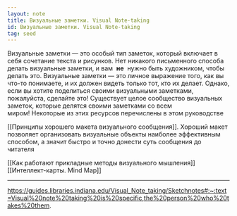 ```yaml
---
layout: note
title: Визуальные заметки. Visual Note-taking
id: Визуальные заметки. Visual Note-taking
tag: seed
---
```


Визуальные заметки — это особый тип заметок, который включает в себя сочетание текста и рисунков. Нет никакого письменного способа делать визуальные заметки, и вам  **не**  нужно быть художником, чтобы делать это. Визуальные заметки — это личное выражение того, как вы что-то понимаете, и их должен видеть только тот, кто их делает. Однако, если вы хотите поделиться своими визуальными заметками, пожалуйста, сделайте это! Существует целое сообщество визуальных заметок, которые делятся своими заметками со всем миром! Некоторые из этих ресурсов перечислены в этом руководстве

[[Принципы хорошего макета визуального сообщения]]. Хороший макет позволяет организовать визуальные объекты наиболее эффективным способом, а значит быстро и точно донести суть сообщения до читателя

[[Как работают прикладные методы визуального мышления]]
[[Интеллект-карты. Mind Map]]

---
https://guides.libraries.indiana.edu/Visual_Note_taking/Sketchnotes#:~:text=Visual%20note%20taking%20is%20specific,the%20person%20who%20takes%20them.


